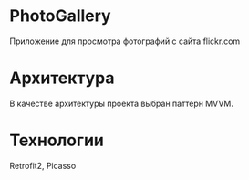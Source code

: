 # PhotoGallery

Приложение для просмотра фотографий с сайта flickr.com

# Архитектура
В качестве архитектуры проекта выбран паттерн MVVM.

# Технологии
Retrofit2, Picasso
